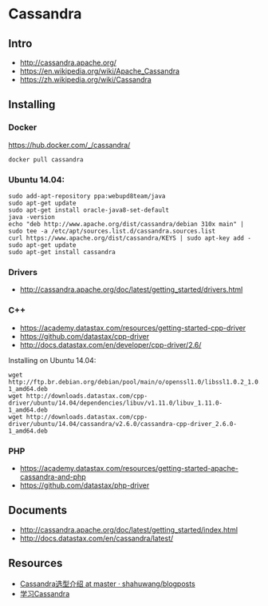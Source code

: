 # Cassandra


## Intro

- http://cassandra.apache.org/
- https://en.wikipedia.org/wiki/Apache_Cassandra
- https://zh.wikipedia.org/wiki/Cassandra


## Installing

### Docker

https://hub.docker.com/_/cassandra/

    docker pull cassandra

### Ubuntu 14.04:

    sudo add-apt-repository ppa:webupd8team/java
    sudo apt-get update
    sudo apt-get install oracle-java8-set-default
    java -version
    echo "deb http://www.apache.org/dist/cassandra/debian 310x main" | sudo tee -a /etc/apt/sources.list.d/cassandra.sources.list
    curl https://www.apache.org/dist/cassandra/KEYS | sudo apt-key add -
    sudo apt-get update
    sudo apt-get install cassandra

### Drivers

- http://cassandra.apache.org/doc/latest/getting_started/drivers.html

### C++

- https://academy.datastax.com/resources/getting-started-cpp-driver
- https://github.com/datastax/cpp-driver
- http://docs.datastax.com/en/developer/cpp-driver/2.6/

Installing on Ubuntu 14.04:

    wget http://ftp.br.debian.org/debian/pool/main/o/openssl1.0/libssl1.0.2_1.0.2k-1_amd64.deb
    wget http://downloads.datastax.com/cpp-driver/ubuntu/14.04/dependencies/libuv/v1.11.0/libuv_1.11.0-1_amd64.deb
    wget http://downloads.datastax.com/cpp-driver/ubuntu/14.04/cassandra/v2.6.0/cassandra-cpp-driver_2.6.0-1_amd64.deb

### PHP

- https://academy.datastax.com/resources/getting-started-apache-cassandra-and-php
- https://github.com/datastax/php-driver


## Documents

- http://cassandra.apache.org/doc/latest/getting_started/index.html
- http://docs.datastax.com/en/cassandra/latest/


## Resources

- [Cassandra选型介绍 at master · shahuwang/blogposts](https://github.com/shahuwang/blogposts/blob/master/Cassandra%E9%80%89%E5%9E%8B%E4%BB%8B%E7%BB%8D.md)
- [学习Cassandra](http://teddymaef.github.io/learncassandra/cn/)
